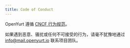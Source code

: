 ```yaml
---
title: Code of Conduct
---
```


OpenYurt 遵循 [CNCF 行为规范](https://github.com/cncf/foundation/blob/master/code-of-conduct.md)。

如果遇到恶意、骚扰或任何不可接受的行为，请毫不犹豫地通过 info@mail.openyurt.io 联系项目团队。
